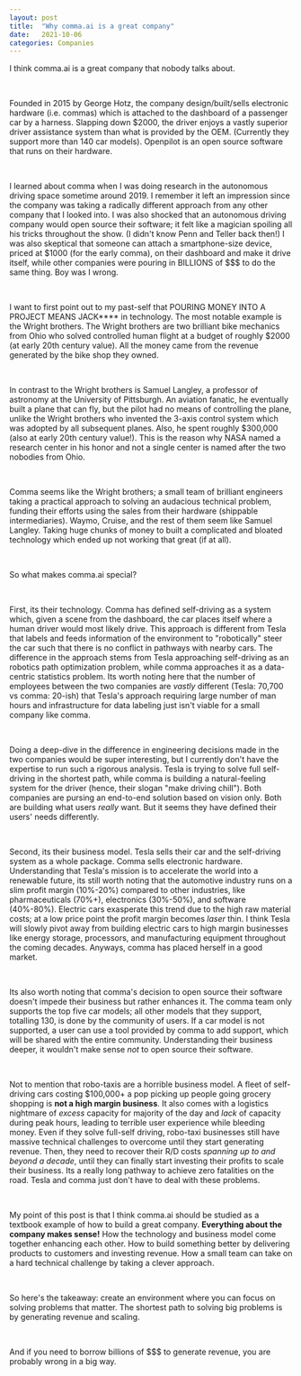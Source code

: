 ```yaml
---
layout: post
title:  "Why comma.ai is a great company"
date:   2021-10-06
categories: Companies
---
```


I think comma.ai is a great company that nobody talks about. 

&nbsp;

Founded in 2015 by George Hotz, the company design/built/sells electronic hardware (i.e. commas) which is attached to the dashboard of a passenger car by a harness. Slapping down $2000, the driver enjoys a vastly superior driver assistance system than what is provided by the OEM. (Currently they support more than 140 car models). Openpilot is an open source software that runs on their hardware. 

&nbsp;

I learned about comma when I was doing research in the autonomous driving space sometime around 2019. I remember it left an impression since the company was taking a radically different approach from any other company that I looked into. I was also shocked that an autonomous driving company would open source their software; it felt like a magician spoiling all his tricks throughout the show. (I didn't know Penn and Teller back then!) I was also skeptical that someone can attach a smartphone-size device, priced at $1000 (for the early comma), on their dashboard and make it drive itself, while other companies were pouring in BILLIONS of $$$ to do the same thing. Boy was I wrong. 

&nbsp;

I want to first point out to my past-self that POURING MONEY INTO A PROJECT MEANS JACK**** in technology. The most notable example is the Wright brothers. The Wright brothers are two brilliant bike mechanics from Ohio who solved controlled human flight at a budget of roughly $2000 (at early 20th century value). All the money came from the revenue generated by the bike shop they owned. 

&nbsp;

In contrast to the Wright brothers is Samuel Langley, a professor of astronomy at the University of Pittsburgh. An aviation fanatic, he eventually built a plane that can fly, but the pilot had no means of controlling the plane, unlike the Wright brothers who invented the 3-axis control system which was adopted by all subsequent planes. Also, he spent roughly $300,000 (also at early 20th century value!). This is the reason why NASA named a research center in his honor and not a single center is named after the two nobodies from Ohio. 

&nbsp;

Comma seems like the Wright brothers; a small team of brilliant engineers taking a practical approach to solving an audacious technical problem, funding their efforts using the sales from their hardware (shippable intermediaries). Waymo, Cruise, and the rest of them seem like Samuel Langley. Taking huge chunks of money to built a complicated and bloated technology which ended up not working that great (if at all). 

&nbsp;

So what makes comma.ai special? 

&nbsp;

First, its their technology. Comma has defined self-driving as a system which, given a scene from the dashboard, the car places itself where a human driver would most likely drive. This approach is different from Tesla that labels and feeds information of the environment to "robotically" steer the car such that there is no conflict in pathways with nearby cars. The difference in the approach stems from Tesla approaching self-driving as an robotics path optimization problem, while comma approaches it as a data-centric statistics problem. Its worth noting here that the number of employees between the two companies are *vastly* different (Tesla: 70,700 vs comma: 20-ish) that Tesla's approach requiring large number of man hours and infrastructure for data labeling just isn't viable for a small company like comma. 

&nbsp;

Doing a deep-dive in the difference in engineering decisions made in the two companies would be super interesting, but I currently don't have the expertise to run such a rigorous analysis. Tesla is trying to solve full self-driving in the shortest path, while comma is building a natural-feeling system for the driver (hence, their slogan "make driving chill"). Both companies are pursing an end-to-end solution based on vision only. Both are building what users *really* want. But it seems they have defined their users' needs differently. 

&nbsp;

Second, its their business model. Tesla sells their car and the self-driving system as a whole package. Comma sells electronic hardware. Understanding that Tesla's mission is to accelerate the world into a renewable future, its still worth noting that the automotive industry runs on a slim profit margin (10%-20%) compared to other industries, like pharmaceuticals (70%+), electronics (30%-50%), and software (40%-80%). Electric cars exasperate this trend due to the high raw material costs; at a low price point the profit margin becomes *laser* thin. I think Tesla will slowly pivot away from building electric cars to high margin businesses like energy storage, processors, and manufacturing equipment throughout the coming decades. Anyways, comma has placed herself in a good market. 

&nbsp;

Its also worth noting that comma's decision to open source their software doesn't impede their business but rather enhances it. The comma team only supports the top five car models; all other models that they support, totalling 130, is done by the community of users. If a car model is not supported, a user can use a tool provided by comma to add support, which will be shared with the entire community. Understanding their business deeper, it wouldn't make sense *not* to open source their software. 

&nbsp;

Not to mention that robo-taxis are a horrible business model. A fleet of self-driving cars costing $100,000+ a pop picking up people going grocery shopping is **not a high margin business**. It also comes with a logistics nightmare of *excess* capacity for majority of the day and *lack* of capacity during peak hours, leading to terrible user experience while bleeding money.  Even if they solve full-self driving, robo-taxi businesses still have massive technical challenges to overcome until they start generating revenue. Then, they need to recover their R/D costs *spanning up to and beyond a decade*, until they can finally start investing their profits to scale their business. Its a really long pathway to achieve zero fatalities on the road. Tesla and comma just don't have to deal with these problems.

&nbsp;

My point of this post is that I think comma.ai should be studied as a textbook example of how to build a great company. **Everything about the company makes sense!** How the technology and business model come together enhancing each other. How to build something better by delivering products to customers and investing revenue. How a small team can take on a hard technical challenge by taking a clever approach. 

&nbsp;

So here's the takeaway: create an environment where you can focus on solving problems that matter. The shortest path to solving big problems is by generating revenue and scaling. 

&nbsp;

And if you need to borrow billions of $$$ to generate revenue, you are probably wrong in a big way. 